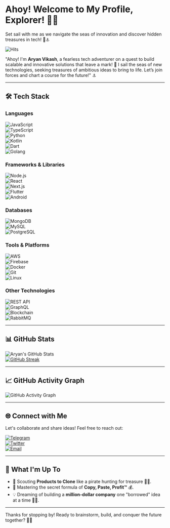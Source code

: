 # Ahoy! Welcome to My Profile, Explorer! 🏴‍☠️  
Set sail with me as we navigate the seas of innovation and discover hidden treasures in tech! 🌟⚓️  

![Hits](https://hits.seeyoufarm.com/api/count/incr/badge.svg?url=https://github.com/aryanvikash/)  

"Ahoy! I'm **Aryan Vikash**, a fearless tech adventurer on a quest to build scalable and innovative solutions that leave a mark! 🚀 I sail the seas of new technologies, seeking treasures of ambitious ideas to bring to life. Let’s join forces and chart a course for the future!" ⚓️



---

## 🛠️ **Tech Stack**  

### **Languages**  
![JavaScript](https://img.shields.io/badge/-JavaScript-F7DF1E?logo=javascript&logoColor=black)  
![TypeScript](https://img.shields.io/badge/-TypeScript-3178C6?logo=typescript&logoColor=white)  
![Python](https://img.shields.io/badge/-Python-3776AB?logo=python&logoColor=white)  
![Kotlin](https://img.shields.io/badge/-Kotlin-7F52FF?logo=kotlin&logoColor=white)  
![Dart](https://img.shields.io/badge/-Dart-0175C2?logo=dart&logoColor=white)  
![Golang](https://img.shields.io/badge/-Go-00ADD8?logo=go&logoColor=white)

### **Frameworks & Libraries**  
![Node.js](https://img.shields.io/badge/-Node.js-339933?logo=node.js&logoColor=white)  
![React](https://img.shields.io/badge/-React-61DAFB?logo=react&logoColor=black)  
![Next.js](https://img.shields.io/badge/-Next.js-000000?logo=next.js&logoColor=white)  
![Flutter](https://img.shields.io/badge/-Flutter-02569B?logo=flutter&logoColor=white)  
![Android](https://img.shields.io/badge/-Android-3DDC84?logo=android&logoColor=white)  

### **Databases**  
![MongoDB](https://img.shields.io/badge/-MongoDB-47A248?logo=mongodb&logoColor=white)  
![MySQL](https://img.shields.io/badge/-MySQL-4479A1?logo=mysql&logoColor=white)  
![PostgreSQL](https://img.shields.io/badge/-PostgreSQL-4169E1?logo=postgresql&logoColor=white)  

### **Tools & Platforms**  
![AWS](https://img.shields.io/badge/-AWS-232F3E?logo=amazon-aws&logoColor=white)  
![Firebase](https://img.shields.io/badge/-Firebase-FFCA28?logo=firebase&logoColor=black)  
![Docker](https://img.shields.io/badge/-Docker-2496ED?logo=docker&logoColor=white)  
![Git](https://img.shields.io/badge/-Git-F05032?logo=git&logoColor=white)  
![Linux](https://img.shields.io/badge/-Linux-FCC624?logo=linux&logoColor=black)  

### **Other Technologies**  
![REST API](https://img.shields.io/badge/-REST%20API-FF6F61?logo=rest&logoColor=white)  
![GraphQL](https://img.shields.io/badge/-GraphQL-E10098?logo=graphql&logoColor=white)  
![Blockchain](https://img.shields.io/badge/-Blockchain-121D33?logo=blockchain&logoColor=white)  
![RabbitMQ](https://img.shields.io/badge/-RabbitMQ-FF6600?logo=rabbitmq&logoColor=white)  

---

## 📊 **GitHub Stats**  

![Aryan's GitHub Stats](https://github-readme-stats.vercel.app/api?username=aryanvikash&show_icons=true&theme=default&hide_border=true)  
[![GitHub Streak](https://streak-stats.demolab.com?user=aryanvikash&theme=default&hide_border=true)](https://git.io/streak-stats)  

---

## 📈 **GitHub Activity Graph**  

![GitHub Activity Graph](https://github-readme-activity-graph.vercel.app/graph?username=aryanvikash&theme=github-dark&hide_border=true)  

---

## 🌐 **Connect with Me**  

Let's collaborate and share ideas! Feel free to reach out:  

[![Telegram](https://img.shields.io/badge/-Telegram-26A5E4?logo=telegram&logoColor=white)](https://telegram.dog/aryanvikash "Telegram")  
[![Twitter](https://img.shields.io/badge/-Twitter-1DA1F2?logo=twitter&logoColor=white)](https://twitter.com/_aryanvikash "Twitter")  
[![Email](https://img.shields.io/badge/-Email-D14836?logo=gmail&logoColor=white)](mailto:aryanvikash@duck.com "Mail")  

---

## 🚀 **What I'm Up To**  
- 🔭 Scouting **Products to Clone** like a pirate hunting for treasure 🏴‍☠️.  
- 🌱 Mastering the secret formula of **Copy, Paste, Profit™** 💰.  
- 💡 Dreaming of building a **million-dollar company** one "borrowed" idea at a time 🤑✨.  

---


Thanks for stopping by! Ready to brainstorm, build, and conquer the future together? 🚀🌟
